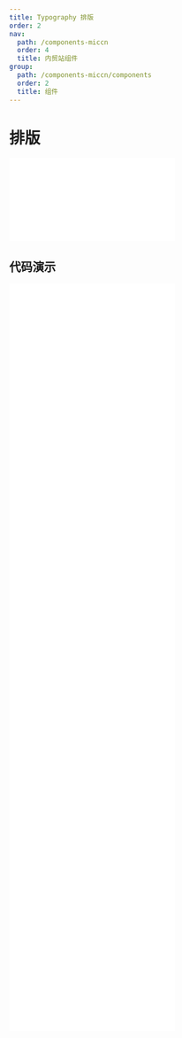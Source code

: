 ```yaml
---
title: Typography 排版
order: 2
nav:
  path: /components-miccn
  order: 4
  title: 内贸站组件
group:
  path: /components-miccn/components
  order: 2
  title: 组件
---
```


# 排版

<div>
<embed src="@docs-common/typography/index.md"></embed>
</div>
        
## 代码演示

<Row gutter=8>

  <Col span=24>
    
  <div class="code-box"><embed src="@abiz-rc-miccn/typography/demo/basic-typography-miccn.md"></embed></div>
          
  <div class="code-box"><embed src="@abiz-rc-miccn/typography/demo/title-typography-miccn.md"></embed></div>
          
  <div class="code-box"><embed src="@abiz-rc-miccn/typography/demo/paragraph-debug-typography-miccn.md"></embed></div>
          
  <div class="code-box"><embed src="@abiz-rc-miccn/typography/demo/text-typography-miccn.md"></embed></div>
          
  <div class="code-box"><embed src="@abiz-rc-miccn/typography/demo/interactive-typography-miccn.md"></embed></div>
          
  <div class="code-box"><embed src="@abiz-rc-miccn/typography/demo/ellipsis-typography-miccn.md"></embed></div>
          
  <div class="code-box"><embed src="@abiz-rc-miccn/typography/demo/ellipsis-debug-typography-miccn.md"></embed></div>
          
  <div class="code-box"><embed src="@abiz-rc-miccn/typography/demo/suffix-typography-miccn.md"></embed></div>
          
  </Col>
          
</Row>
        
<div><embed src="@docs-common/typography/index-api.md"></embed><div>
